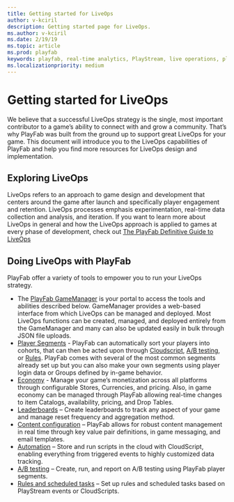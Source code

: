 ```yaml
---
title: Getting started for LiveOps
author: v-kciril
description: Getting started page for LiveOps.
ms.author: v-kciril
ms.date: 2/19/19
ms.topic: article
ms.prod: playfab
keywords: playfab, real-time analytics, PlayStream, live operations, player behaviors, event archiving, data export, player data, webhooks, analytic reporting, reports
ms.localizationpriority: medium
---
```


# Getting started for LiveOps

We believe that a successful LiveOps strategy is the single, most important contributor to a game’s ability to connect with and grow a community. That’s why PlayFab was built from the ground up to support great LiveOps for your game. This document will introduce you to the LiveOps capabilities of PlayFab and help you find more resources for LiveOps design and implementation.


## Exploring LiveOps

LiveOps refers to an approach to game design and development that centers around the game after launch and specifically player engagement and retention. LiveOps processes emphasis experimentation, real-time data collection and analysis, and iteration. If you want to learn more about LiveOps in general and how the LiveOps approach is applied to games at every phase of development, check out [The PlayFab Definitive Guide to LiveOps](liveops-handbook.md)

## Doing LiveOps with PlayFab

PlayFab offer a variety of tools to empower you to run your LiveOps strategy. 

- The [PlayFab GameManager](.../features/config/gamemanager/quickstart.md) is your portal to access the tools and abilities described below. GameManager provides a web-based interface from which LiveOps can be managed and deployed. Most LiveOps functions can be created, managed, and deployed entirely from the GameManager and many can also be updated easily in bulk through JSON file uploads.
- [Player Segments](.../features/data/playerdata/player-segments.md) - PlayFab can automatically sort your players into cohorts, that can then be acted upon through [Cloudscript](.../features/automation/cloudscript/quickstart.md), [A/B testing](.../features/analytics/ab-testing/quickstart.md), or [Rules](.../features/automation/actions-rules/quickstart.md). PlayFab comes with several of the most common segments already set up but you can also make your own segments using player login data or Groups defined by in-game behavior.
- [Economy](.../features/commerce/economy/quickstart.md) - Manage your game’s monetization across all platforms through configurable Stores, Currencies, and pricing. Also, in game economy can be managed through PlayFab allowing real-time changes to item Catalogs, availability, pricing, and Drop Tables.
- [Leaderboards](.../features/social/tournaments-leaderboards/quickstart.md) – Create leaderboards to track any aspect of your game and manage reset frequency and aggregation method.
- [Content configuration](.../features/config/titledata/quickstart.md) – PlayFab allows for robust content management in real time through key value pair definitions, in game messaging, and email templates.
- [Automation](.../features/automation/cloudscript/quickstart.md) – Store and run scripts in the cloud with CloudScript, enabling everything from triggered events to highly customized data tracking.
- [A/B testing](.../features/analytics/ab-testing/quickstart.md) – Create, run, and report on A/B testing using PlayFab player segments.
- [Rules and scheduled tasks](.../features/automation/actions-rules/quickstart.md) – Set up rules and scheduled tasks based on PlayStream events or CloudScripts.

